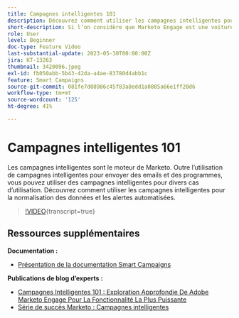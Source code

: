 ```yaml
---
title: Campagnes intelligentes 101
description: Découvrez comment utiliser les campagnes intelligentes pour la normalisation des données et les alertes automatisées.
short-description: Si l’on considère que Marketo Engage est une voiture, alors la campagne intelligente est son moteur. Les campagnes intelligentes, simples d’utilisation, peuvent faire bien plus que vous ne pouvez l’imaginer.
role: User
level: Beginner
doc-type: Feature Video
last-substantial-update: 2023-05-30T00:00:00Z
jira: KT-13263
thumbnail: 3420096.jpeg
exl-id: fb050abb-5b43-42da-a4ae-83780d4abb1c
feature: Smart Campaigns
source-git-commit: 081fe7d08986c45f83a8edd1a0805a66e1ff20d6
workflow-type: tm+mt
source-wordcount: '125'
ht-degree: 41%

---
```


# Campagnes intelligentes 101

Les campagnes intelligentes sont le moteur de Marketo. Outre l’utilisation de campagnes intelligentes pour envoyer des emails et des programmes, vous pouvez utiliser des campagnes intelligentes pour divers cas d’utilisation. Découvrez comment utiliser les campagnes intelligentes pour la normalisation des données et les alertes automatisées.

>[!VIDEO](https://video.tv.adobe.com/v/3424495/?quality=12&learn=on&captions=fre_fr){transcript=true}


## Ressources supplémentaires

**Documentation :**

* [Présentation de la documentation Smart Campaigns](https://experienceleague.adobe.com/docs/marketo/using/product-docs/core-marketo-concepts/smart-campaigns/understanding-smart-campaigns.html?lang=fr)

**Publications de blog d’experts :**

* [Campagnes Intelligentes 101 : Exploration Approfondie De Adobe Marketo Engage Pour  La Fonctionnalité La Plus Puissante](https://nation.marketo.com/t5/product-blogs/smart-campaigns-101-a-deep-dive-into-adobe-marketo-engage-s-most/ba-p/313385#M1838)
* [Série de succès Marketo : Campagnes intelligentes](https://nation.marketo.com/t5/product-blogs/marketo-success-series-smart-campaigns/ba-p/306961)
